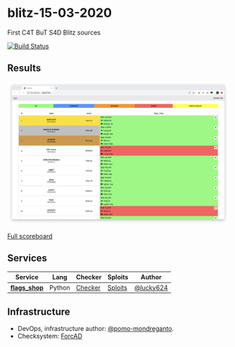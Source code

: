 # blitz-15-03-2020
First C4T BuT S4D Blitz sources

[![Build Status](https://travis-ci.com/pomo-mondreganto/blitz-15-03-2020.svg?token=MNcdvgmffxEhzUa3dbLJ&branch=master)](https://travis-ci.com/pomo-mondreganto/blitz-15-03-2020)

## Results

![Top](scoreboard/top.png)

[Full scoreboard](scoreboard/full.png)

## Services

| Service | Lang | Checker | Sploits | Author |
|--------|------|-------|---------|-------|
| **[flags_shop](services/flags_shop/)** | Python | [Checker](checkers/flags_shop/) | [Sploits](sploits/flags_shop/) | [@lucky624](https://github.com/lucky624) |


## Infrastructure

- DevOps, infrastructure author: [@pomo-mondreganto](https://github.com/pomo-mondreganto).
- Checksystem: [ForcAD](https://github.com/pomo-mondreganto/ForcAD)
